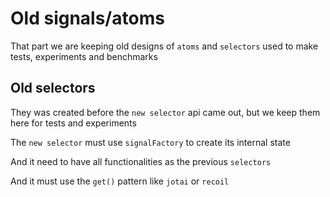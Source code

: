 # Old signals/atoms

That part we are keeping old designs of `atoms` and `selectors` used to make tests, experiments and benchmarks

## Old selectors

They was created before the `new selector` api came out, but we keep them here for tests and experiments

The `new selector` must use `signalFactory` to create its internal state

And it need to have all functionalities as the previous `selectors`

And it must use the `get()` pattern like `jotai` or `recoil`
